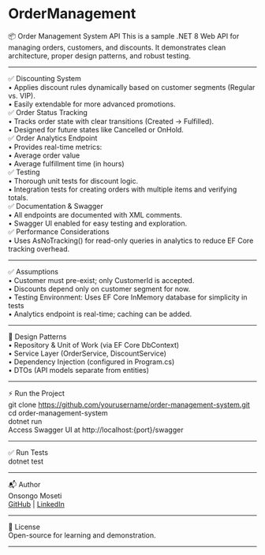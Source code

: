 # OrderManagement
📦 Order Management System API
This is a sample .NET 8 Web API for managing orders, customers, and discounts. It demonstrates clean architecture, proper design patterns, and robust testing.  
________________________________________  
✅ Discounting System  
•	Applies discount rules dynamically based on customer segments (Regular vs. VIP).  
•	Easily extendable for more advanced promotions.  
✅ Order Status Tracking  
•	Tracks order state with clear transitions (Created → Fulfilled).  
•	Designed for future states like Cancelled or OnHold.  
✅ Order Analytics Endpoint  
•	Provides real-time metrics:  
• Average order value  
•	Average fulfillment time (in hours)  
✅ Testing  
•	Thorough unit tests for discount logic.  
•	Integration tests for creating orders with multiple items and verifying totals.  
✅ Documentation & Swagger  
•	All endpoints are documented with XML comments.  
•	Swagger UI enabled for easy testing and exploration.  
✅ Performance Considerations  
•	Uses AsNoTracking() for read-only queries in analytics to reduce EF Core tracking overhead.  
________________________________________  
✅ Assumptions  
•	Customer must pre-exist; only CustomerId is accepted.  
•	Discounts depend only on customer segment for now.  
•	Testing Environment: Uses EF Core InMemory database for simplicity in tests  
•	Analytics endpoint is real-time; caching can be added.  
________________________________________  
🧩 Design Patterns  
•	Repository & Unit of Work (via EF Core DbContext)  
•	Service Layer (OrderService, DiscountService)  
•	Dependency Injection (configured in Program.cs)  
•	DTOs (API models separate from entities)  
________________________________________  
⚡ Run the Project  
git clone https://github.com/yourusername/order-management-system.git  
cd order-management-system  
dotnet run  
Access Swagger UI at http://localhost:{port}/swagger  
________________________________________  
✅ Run Tests  
dotnet test  
________________________________________  
📬 Author  
Onsongo Moseti  
[GitHub](https://github.com/omoseti) | [LinkedIn](www.linkedin.com/in/onsongo-moseti-73046010)  
________________________________________  
📜 License  
Open-source for learning and demonstration.  
________________________________________  


